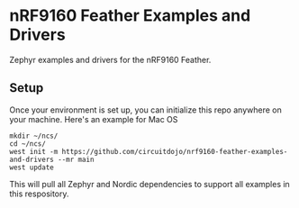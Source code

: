 # nRF9160 Feather Examples and Drivers

Zephyr examples and drivers for the nRF9160 Feather.

## Setup

Once your environment is set up, you can initialize this repo anywhere on your machine. Here's an example for Mac OS

```
mkdir ~/ncs/
cd ~/ncs/
west init -m https://github.com/circuitdojo/nrf9160-feather-examples-and-drivers --mr main
west update
```

This will pull all Zephyr and Nordic dependencies to support all examples in this respository.
